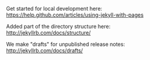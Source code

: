 Get started for local development here: https://help.github.com/articles/using-jekyll-with-pages

Added part of the directory structure here: http://jekyllrb.com/docs/structure/

We make "drafts" for unpublished release notes: http://jekyllrb.com/docs/drafts/
